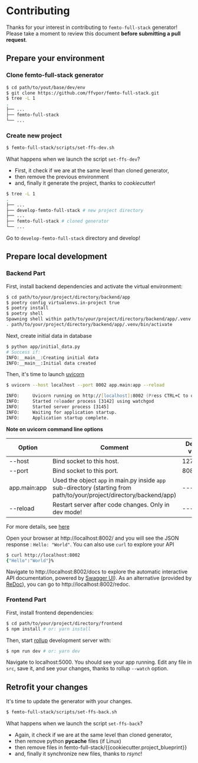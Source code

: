 # Contributing

Thanks for your interest in contributing to `femto-full-stack` generator! Please take a moment to review this document **before submitting a pull request**.

## Prepare your environment

### Clone femto-full-stack generator

```zsh
$ cd path/to/yout/base/dev/env
$ git clone https://github.com/ffvpor/femto-full-stack.git
$ tree -L 1
.
├── ...
├── femto-full-stack
└── ...
```

### Create new project

```zsh
$ femto-full-stack/scripts/set-ffs-dev.sh
```

What happens when we launch the script ```set-ffs-dev```?

- First, it check if we are at the same level than cloned generator,
- then remove the previous environment
- and, finally it generate the project, thanks to *cookiecutter*!

```zsh
$ tree -L 1
.
├── ...
├── develop-femto-full-stack # new project directory
├── ...
├── femto-full-stack # cloned generator
└── ...
```

Go to `develop-femto-full-stack` directory and develop!

## Prepare local development

### Backend Part

First, install backend dependencies and activate the virtual environment:

```zsh
$ cd path/to/your/project/directory/backend/app
$ poetry config virtualenvs.in-project true
$ poetry install
$ poetry shell
Spawning shell within path/to/your/project/directory/backend/app/.venv
. path/to/your/project/directory/backend/app/.venv/bin/activate
```

Next, create initial data in database

```zsh
$ python app/initial_data.py
# Success if:
INFO:__main__:Creating initial data
INFO:__main__:Initial data created
```

Then, it's time to launch [uvicorn](https://www.uvicorn.org/)

```zsh
$ uvicorn --host localhost --port 8002 app.main:app --reload

INFO:     Uvicorn running on http://[localhost]:8002 (Press CTRL+C to quit)
INFO:     Started reloader process [3142] using watchgod
INFO:     Started server process [3145]
INFO:     Waiting for application startup.
INFO:     Application startup complete.
```

**Note on uvicorn command line options**

| Option       | Comment                    | Default value |
| ------------ | -------------------------- | ------------- |
| --host       | Bind socket to this host.  | 127.0.0.1     |
| --port       | Bind socket to this port.  | 8080          |
| app.main:app | Used the object ```app``` in main.py inside ```app``` sub-directory (starting from path/to/your/project/directory/backend/app)  | ---          |
| --reload     | Restart server after code changes. Only in dev mode!  | ---          |

For more details, see [here](https://www.uvicorn.org/#usage)

Open your browser at http://localhost:8002/ and you will see the JSON response : ```Hello: "World"```. You can also use ```curl``` to explore your API

```zsh
$ curl http://localhost:8002
{"Hello":"World"}%
```

Navigate to http://localhost:8002/docs to explore the automatic interactive API documentation, powered by [Swagger UI](https://github.com/swagger-api/swagger-ui)). As an alternative (provided by [ReDoc](https://github.com/Redocly/redoc)), you can go to http://localhost:8002/redoc.

### Frontend Part

First, install frontend dependencies:

```zsh
$ cd path/to/your/project/directory/frontend
$ npm install # or: yarn install
```

Then, start [rollup](https://rollupjs.org/) development server with:

```zsh
$ npm run dev # or: yarn dev
```

Navigate to localhost:5000. You should see your app running. Edit any file in ```src```, save it, and see your changes, thanks to rollup ```--watch``` option.

## Retrofit your changes

It's time to update the generator with your changes.

```zsh
$ femto-full-stack/scripts/set-ffs-back.sh
```

What happens when we launch the script ```set-ffs-back```?

- Again, it check if we are at the same level than cloned generator,
- then remove python __pycache__ files (if Linux)
- then remove files in femto-full-stack/{{cookiecutter.project_blueprint}}
- and, finally it synchronize new files, thanks to *rsync*!
